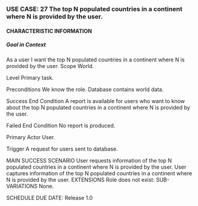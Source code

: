 ### USE CASE: 27 The top N populated countries in a continent where N is provided by the user.
#### CHARACTERISTIC INFORMATION
##### Goal in Context
As a user I want the top N populated countries in a continent where N is provided by the user.
Scope
World.

Level
Primary task.

Preconditions
We know the role. Database contains world data.

Success End Condition
A report is available for users who want to know about the top N populated countries in a continent where N is provided by the user.

Failed End Condition
No report is produced.

Primary Actor
User.

Trigger
A request for users sent to database.

MAIN SUCCESS SCENARIO
User requests information of the top N populated countries in a continent where N is provided by the user.
User captures information of the top N populated countries in a continent where N is provided by the user.
EXTENSIONS
Role does not exist:
SUB-VARIATIONS
None.

SCHEDULE
DUE DATE: Release 1.0